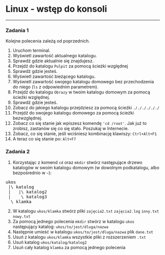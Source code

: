 # Linux - wstęp do konsoli
---

### Zadania 1
Kolejne polecenia zależą od poprzednich.
1. Uruchom terminal.
2. Wyświetl zawartość aktualnego katalogu.
3. Sprawdź gdzie aktualnie się znajdujesz.
4. Przejdź do katalogu `Pulpit` za pomocą ścieżki względnej
5. Sprawdź gdzie jesteś.
6. Wyświetl zawartość bieżącego katalogu.
7. Wyświetl zawartość swojego katalogu domowego bez przechodzenia do niego (`ls` z odpowiednim parametrem).
8. Przejdź do katalogu `Obrazy` w twoim katalogu domowym za pomocą ścieżki względnej.
9. Sprawdź gdzie jesteś.
10. Zobacz do jakiego katalogu przejdziesz za pomocą ścieżki `././././././`
11. Przejdź do swojego katalogu domowego za pomocą ścieżki bezwzględnej.
12. Zobacz co się stanie jak wpiszesz komendę `'cd /root'`. Jak już to zrobisz, zastanów się co się stało. Poszukaj w Internecie.
13. Zobacz, co się stanie, jeśli wciśniesz kombinację klawiszy: `Ctrl+Alt+F1`
14. A teraz co się stanie po: `Alt+F7`

### Zadania 2
1. Korzystając z komend `cd` oraz `mkdir` stwórz następujące drzewo katalogów w swoim katalogu domowym (w dowolnym podkatalogu, albo bezpośrednio w `~`):

<pre>
ukos
 |\ katalog
 |   |\ katalog2
 |    \ katalog3
  \ klamka
</pre>
2. W katalogu `ukos/klamka` stwórz pliki `zajęcia2.txt` `zajęcia2.log` `inny.txt` `nowy.txt`
3. Za pomocą jednego polecenia `mkdir` stwórz w katalogu `ukos` następujący katalog: `ukos/to/jest/dluga/nazwa`
4. Następnie umieść w katalogu `ukos/to/jest/dluga/nazwa` plik `dane.txt`
5. Usuń z katalogu `ukos/klamka` wszystkie pliki z rozszerzeniem `.txt`
6. Usuń katalog `ukos/katalog/katalog2`
7. Usuń cały katalog `klamka` za pomocą jednego polecenia
